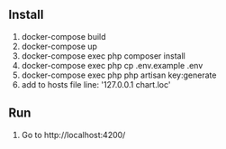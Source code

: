 ## Install

1. docker-compose build <br>
2. docker-compose up </br>
3. docker-compose exec php composer install </br>
4. docker-compose exec php cp .env.example .env </br>
5. docker-compose exec php php artisan key:generate </br>
6. add to hosts file line: '127.0.0.1  chart.loc'

## Run
1. Go to http://localhost:4200/
